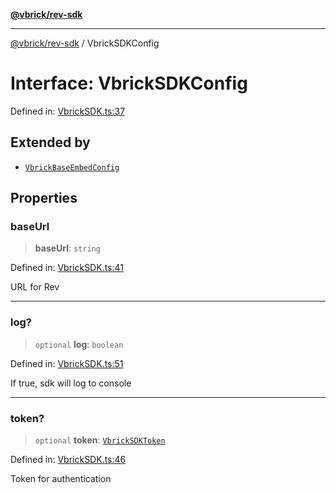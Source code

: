 [**@vbrick/rev-sdk**](../README.md)

***

[@vbrick/rev-sdk](../README.md) / VbrickSDKConfig

# Interface: VbrickSDKConfig

Defined in: [VbrickSDK.ts:37](https://github.com/lukeselden/rev-sdk-js/blob/main/src/VbrickSDK.ts#L37)

## Extended by

- [`VbrickBaseEmbedConfig`](VbrickBaseEmbedConfig.md)

## Properties

### baseUrl

> **baseUrl**: `string`

Defined in: [VbrickSDK.ts:41](https://github.com/lukeselden/rev-sdk-js/blob/main/src/VbrickSDK.ts#L41)

URL for Rev

***

### log?

> `optional` **log**: `boolean`

Defined in: [VbrickSDK.ts:51](https://github.com/lukeselden/rev-sdk-js/blob/main/src/VbrickSDK.ts#L51)

If true, sdk will log to console

***

### token?

> `optional` **token**: [`VbrickSDKToken`](VbrickSDKToken.md)

Defined in: [VbrickSDK.ts:46](https://github.com/lukeselden/rev-sdk-js/blob/main/src/VbrickSDK.ts#L46)

Token for authentication

